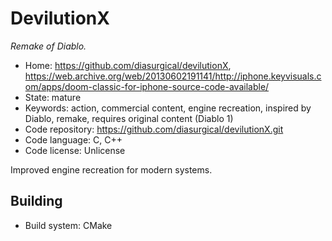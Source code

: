 # DevilutionX

_Remake of Diablo._

- Home: https://github.com/diasurgical/devilutionX, https://web.archive.org/web/20130602191141/http://iphone.keyvisuals.com/apps/doom-classic-for-iphone-source-code-available/
- State: mature
- Keywords: action, commercial content, engine recreation, inspired by Diablo, remake, requires original content (Diablo 1)
- Code repository: https://github.com/diasurgical/devilutionX.git
- Code language: C, C++
- Code license: Unlicense

Improved engine recreation for modern systems.

## Building

- Build system: CMake
